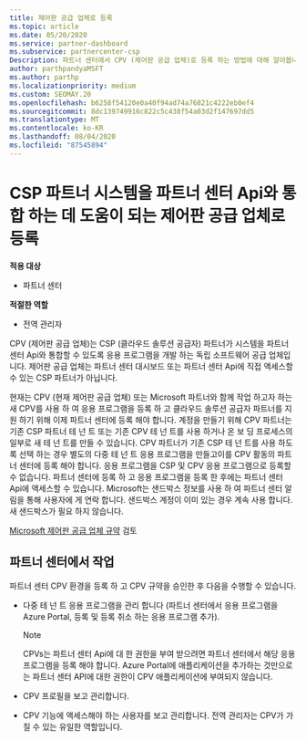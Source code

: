 ```yaml
---
title: 제어판 공급 업체로 등록
ms.topic: article
ms.date: 05/20/2020
ms.service: partner-dashboard
ms.subservice: partnercenter-csp
Description: 파트너 센터에서 CPV (제어판 공급 업체)로 등록 하는 방법에 대해 알아봅니다.
author: parthpandyaMSFT
ms.author: parthp
ms.localizationpriority: medium
ms.custom: SEOMAY.20
ms.openlocfilehash: b6258f54120e0a40f94ad74a76821c4222eb0ef4
ms.sourcegitcommit: 8dc139749916c822c5c438f54a03d2f147697dd5
ms.translationtype: MT
ms.contentlocale: ko-KR
ms.lasthandoff: 08/04/2020
ms.locfileid: "87545894"
---
```

# <a name="enroll-as-a-control-panel-vendor-to-help-integrate-csp-partner-systems-with-partner-center-apis"></a>CSP 파트너 시스템을 파트너 센터 Api와 통합 하는 데 도움이 되는 제어판 공급 업체로 등록

**적용 대상**

- 파트너 센터

**적절한 역할**

- 전역 관리자

CPV (제어판 공급 업체)는 CSP (클라우드 솔루션 공급자) 파트너가 시스템을 파트너 센터 Api와 통합할 수 있도록 응용 프로그램을 개발 하는 독립 소프트웨어 공급 업체입니다. 제어판 공급 업체는 파트너 센터 대시보드 또는 파트너 센터 Api에 직접 액세스할 수 있는 CSP 파트너가 아닙니다.

현재는 CPV (현재 제어판 공급 업체) 또는 Microsoft 파트너와 함께 작업 하고자 하는 새 CPV를 사용 하 여 응용 프로그램을 등록 하 고 클라우드 솔루션 공급자 파트너를 지원 하기 위해 이제 파트너 센터에 등록 해야 합니다. 계정을 만들기 위해 CPV 파트너는 기존 CSP 파트너 테 넌 트 또는 기존 CPV 테 넌 트를 사용 하거나 온 보 딩 프로세스의 일부로 새 테 넌 트를 만들 수 있습니다. CPV 파트너가 기존 CSP 테 넌 트를 사용 하도록 선택 하는 경우 별도의 다중 테 넌 트 응용 프로그램을 만들고이를 CPV 활동의 파트너 센터에 등록 해야 합니다. 응용 프로그램을 CSP 및 CPV 응용 프로그램으로 등록할 수 없습니다. 파트너 센터에 등록 하 고 응용 프로그램을 등록 한 후에는 파트너 센터 Api에 액세스할 수 있습니다.  Microsoft는 샌드박스 정보를 사용 하 여 파트너 센터 알림을 통해 사용자에 게 연락 합니다. 샌드박스 계정이 이미 있는 경우 계속 사용 합니다. 새 샌드박스가 필요 하지 않습니다.

[Microsoft 제어판 공급 업체 규약](https://go.microsoft.com/fwlink/?linkid=2055198) 검토


## <a name="working-in-partner-center"></a>파트너 센터에서 작업
파트너 센터 CPV 환경을 등록 하 고 CPV 규약을 승인한 후 다음을 수행할 수 있습니다.

- 다중 테 넌 트 응용 프로그램을 관리 합니다 (파트너 센터에서 응용 프로그램을 Azure Portal, 등록 및 등록 취소 하는 응용 프로그램 추가).

    >[!Note] 
    >CPVs는 파트너 센터 Api에 대 한 권한을 부여 받으려면 파트너 센터에서 해당 응용 프로그램을 등록 해야 합니다. Azure Portal에 애플리케이션을 추가하는 것만으로는 파트너 센터 API에 대한 권한이 CPV 애플리케이션에 부여되지 않습니다. 

- CPV 프로필을 보고 관리합니다. 

- CPV 기능에 액세스해야 하는 사용자를 보고 관리합니다. 전역 관리자는 CPV가 가질 수 있는 유일한 역할입니다.


